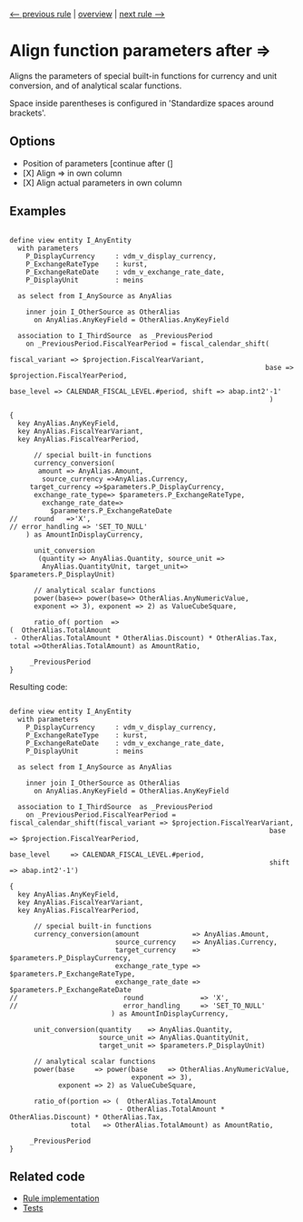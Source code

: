 [<-- previous rule](DdlAlignSourceParametersRule.md) | [overview](../rules.md) | [next rule -->](DdlAlignLogicalExpressionsRule.md)

# Align function parameters after =>

Aligns the parameters of special built-in functions for currency and unit conversion, and of analytical scalar functions.

Space inside parentheses is configured in 'Standardize spaces around brackets'.

## Options

* Position of parameters \[continue after \(\]
* \[X\] Align => in own column
* \[X\] Align actual parameters in own column

## Examples


```ASDDLS

define view entity I_AnyEntity
  with parameters
    P_DisplayCurrency     : vdm_v_display_currency,
    P_ExchangeRateType    : kurst,
    P_ExchangeRateDate    : vdm_v_exchange_rate_date,
    P_DisplayUnit         : meins

  as select from I_AnySource as AnyAlias

    inner join I_OtherSource as OtherAlias
      on AnyAlias.AnyKeyField = OtherAlias.AnyKeyField

  association to I_ThirdSource  as _PreviousPeriod
    on _PreviousPeriod.FiscalYearPeriod = fiscal_calendar_shift(
                                                               fiscal_variant => $projection.FiscalYearVariant,
                                                               base => $projection.FiscalYearPeriod,
                                                               base_level => CALENDAR_FISCAL_LEVEL.#period, shift => abap.int2'-1'
                                                                )

{
  key AnyAlias.AnyKeyField,
  key AnyAlias.FiscalYearVariant,
  key AnyAlias.FiscalYearPeriod,

      // special built-in functions
      currency_conversion(
       amount => AnyAlias.Amount,
        source_currency =>AnyAlias.Currency,
     target_currency =>$parameters.P_DisplayCurrency,
      exchange_rate_type=> $parameters.P_ExchangeRateType,
        exchange_rate_date=>
          $parameters.P_ExchangeRateDate
//    round   =>'X',
// error_handling => 'SET_TO_NULL'
    ) as AmountInDisplayCurrency,

      unit_conversion
       (quantity => AnyAlias.Quantity, source_unit =>
        AnyAlias.QuantityUnit, target_unit=> $parameters.P_DisplayUnit)

      // analytical scalar functions
      power(base=> power(base=> OtherAlias.AnyNumericValue,
      exponent => 3), exponent => 2) as ValueCubeSquare,

      ratio_of( portion  =>
(  OtherAlias.TotalAmount
 - OtherAlias.TotalAmount * OtherAlias.Discount) * OtherAlias.Tax,
total =>OtherAlias.TotalAmount) as AmountRatio,

     _PreviousPeriod
}
```

Resulting code:

```ASDDLS

define view entity I_AnyEntity
  with parameters
    P_DisplayCurrency     : vdm_v_display_currency,
    P_ExchangeRateType    : kurst,
    P_ExchangeRateDate    : vdm_v_exchange_rate_date,
    P_DisplayUnit         : meins

  as select from I_AnySource as AnyAlias

    inner join I_OtherSource as OtherAlias
      on AnyAlias.AnyKeyField = OtherAlias.AnyKeyField

  association to I_ThirdSource  as _PreviousPeriod
    on _PreviousPeriod.FiscalYearPeriod = fiscal_calendar_shift(fiscal_variant => $projection.FiscalYearVariant,
                                                                base           => $projection.FiscalYearPeriod,
                                                                base_level     => CALENDAR_FISCAL_LEVEL.#period,
                                                                shift          => abap.int2'-1')

{
  key AnyAlias.AnyKeyField,
  key AnyAlias.FiscalYearVariant,
  key AnyAlias.FiscalYearPeriod,

      // special built-in functions
      currency_conversion(amount             => AnyAlias.Amount,
                          source_currency    => AnyAlias.Currency,
                          target_currency    => $parameters.P_DisplayCurrency,
                          exchange_rate_type => $parameters.P_ExchangeRateType,
                          exchange_rate_date => $parameters.P_ExchangeRateDate
//                          round              => 'X',
//                          error_handling     => 'SET_TO_NULL'
                         ) as AmountInDisplayCurrency,

      unit_conversion(quantity    => AnyAlias.Quantity,
                      source_unit => AnyAlias.QuantityUnit,
                      target_unit => $parameters.P_DisplayUnit)

      // analytical scalar functions
      power(base     => power(base     => OtherAlias.AnyNumericValue,
                              exponent => 3),
            exponent => 2) as ValueCubeSquare,

      ratio_of(portion => (  OtherAlias.TotalAmount
                           - OtherAlias.TotalAmount * OtherAlias.Discount) * OtherAlias.Tax,
               total   => OtherAlias.TotalAmount) as AmountRatio,

     _PreviousPeriod
}
```

## Related code

* [Rule implementation](../../com.sap.adt.abapcleaner/src/com/sap/adt/abapcleaner/rules/ddl/alignment/DdlAlignFunctionParametersRule.java)
* [Tests](../../test/com.sap.adt.abapcleaner.test/src/com/sap/adt/abapcleaner/rules/ddl/alignment/DdlAlignFunctionParametersTest.java)

